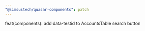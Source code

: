 ```yaml
---
"@simsustech/quasar-components": patch
---
```


feat(components): add data-testid to AccountsTable search button

